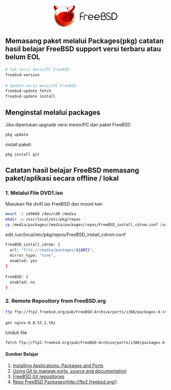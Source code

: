<p align="center">
<img src="./assets/images/logo.png" alt="Logo" style="width:200px;"/>
</p>

## Memasang paket melalui Packages(pkg) catatan hasil belajar FreeBSD support versi terbaru atau belum EOL

```sh
# Cek versi mesin/PC FreeBSD
freebsd-version

# Update versi mesin/PC FreeBSD
freebsd-update fetch
freebsd-update install
```
## Menginstal melalui packages
Jika diperlukan upgrade versi mesin/PC dan paket FreeBSD
```sh
pkg update
```
install paket:
```sh
pkg install git
```
## Catatan hasil belajar FreeBSD memasang paket/aplikasi secara offline / lokal
### 1. Melalui File DVD1.iso
Masukan file dvd1.iso FreeBSD dan mount kan
```sh
mount -t cd9660 /dev/cd0 /media
mkdir -p /usr/local/etc/pkg/repos
cp /media/packages//media/packages/repos/FreeBSD_install_cdrom.conf /usr/local/etc/pkg/repos/FreeBSD_install_cdrom.conf
```
edit /usr/local/etc/pkg/repos/FreeBSD_install_cdrom.conf
```sh
FreeBSD_install_cdrom: {
  url: "file:///media/packages/${ABI}",
  mirror_type: "none",
  enabled: yes
}

FreeBSD: {
  enabled: no
}
```
### 2. Remote Repository from FreeBSD.org
```sh
ftp ftp://ftp2.freebsd.org/pub/FreeBSD-Archive/ports/i386/packages-6-stable/All/

get nginx-0.8.53_1.tbz
```
Unduh file
```sh
fetch ftp://ftp2.freebsd.org/pub/FreeBSD-Archive/ports/i386/packages-6-stable/All/nginx-0.8.53_1.tbz
```

#### Sumber Belajar
1. [Installing Applications: Packages and Ports](https://docs.freebsd.org/en/books/handbook/ports/)
2. [Using Git to manage ports, source and documentation](https://forums.freebsd.org/threads/guide-using-git-to-manage-ports-source-and-documentation.79721/)
3. [FreeBSD Git repositories](https://cgit.freebsd.org/)
4. [Repo FreeBSD Packages](http://ftp2.freebsd.org/)(http://ftp2.freebsd.org/)
